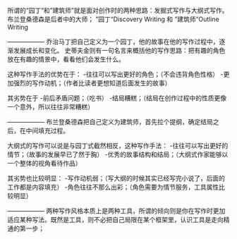 所谓的“园丁“和”建筑师”就是面对创作时的两种思路：发掘式写作与大纲式写作。
布兰登桑德森是后者中的大师；
”园丁“Discovery Writing    和    ”建筑师“Outline Writing

——————
乔治马丁把自己定义为一个园丁，他的故事在他的写作过程中，逐渐发展成长和变化。
史蒂夫金则有一句名言来概括他的写作思路：把有趣的角色放在有趣的情景中，看看他们会发生什么。

这种写作手法的优势在于：
-往往可以写出更好的角色；（不会违背角色性格）
-更加强烈的写作动机；（作者比读者更想知道后面发生的故事）

其劣势在于
-前后矛盾问题；（吃书）
-结局糟糕；（结局在创作过程中的性质更像一个意外，所以往往非常糟糕）

——————
布兰登桑德森把自己定义为建筑师，首先拉个提纲，确定结局之后，在中间填充过程。

大纲式的写作可以说是与园丁式截然相反，这种写作手法：
-往往可以写出更好的情节；（故事的发展早已了然于胸）
-优秀的故事结构和结局；（大纲式作家能够以一个整体的视角看待作品）

其劣势也比较明显：
-写作动机弱；（写大纲的时候其实已经写完小说了，后面的工作都是内容填充）
-角色往往不那么出彩；（角色需要为情节服务，工具属性比较明显）

——————
两种写作风格本质上是两种工具，所谓的倾向则是你在写作时更加适应某种写法。既然是工具，则不必把自己局限在某个框架里，认识工具是走向精通的第一步；
